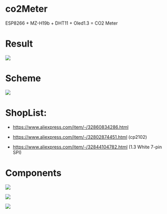 # co2Meter
ESP8266 + MZ-H19b + DHT11 + Oled1.3 = CO2 Meter

# Result
![](https://github.com/minsk-hackerspace/co2Meter/blob/master/images/DSC_0404.jpg)

# Scheme
![](https://github.com/minsk-hackerspace/co2Meter/blob/master/images/Scheme.png)


# ShopList:

- https://www.aliexpress.com/item/-/32860834286.html

- https://www.aliexpress.com/item/-/32802874451.html (cp2102)

- https://www.aliexpress.com/item/-/32844104782.html (1.3 White 7-pin SPI)




# Components
![](https://github.com/minsk-hackerspace/co2Meter/blob/master/images/DSC_0382.jpg)

![](https://github.com/minsk-hackerspace/co2Meter/blob/master/images/DSC_0384.jpg)

![](https://github.com/minsk-hackerspace/co2Meter/blob/master/images/DSC_0390.jpg)
